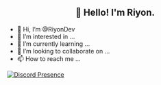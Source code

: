 <h2 align="center">👋 Hello! I'm Riyon.</h2>

- 👋 Hi, I’m @RiyonDev
- 👀 I’m interested in ...
- 🌱 I’m currently learning ...
- 💞️ I’m looking to collaborate on ...
- 📫 How to reach me ...

[![Discord Presence](https://lanyard.cnrad.dev/api/1201986033206702140)](https://discord.com/users/1201986033206702140)

<!---
RiyonDev/RiyonDev is a ✨ special ✨ repository because its `README.md` (this file) appears on your GitHub profile.
You can click the Preview link to take a look at your changes.
--->
